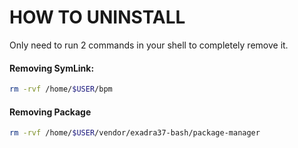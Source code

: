 # HOW TO UNINSTALL

Only need to run 2 commands in your shell to completely remove it.

#### Removing SymLink:

```bash
rm -rvf /home/$USER/bpm
```

#### Removing Package

```bash
rm -rvf /home/$USER/vendor/exadra37-bash/package-manager
```
